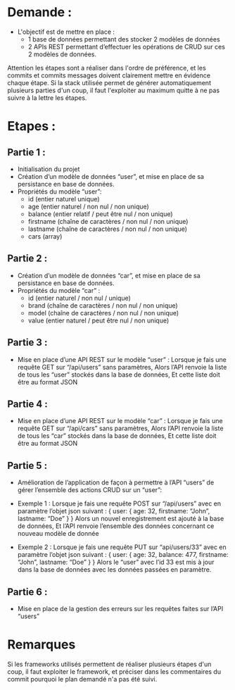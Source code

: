 Demande : 
====

* L'objectif est de mettre en place :
  * 1 base de données permettant des stocker 2 modèles de données
  * 2 APIs REST permettant d’effectuer les opérations de CRUD sur ces 2 modèles de données. 
  
Attention les étapes sont a réaliser dans l'ordre de préférence, et les commits et commits messages doivent clairement mettre en évidence chaque étape.
Si la stack utilisée permet de générer automatiquement plusieurs parties d'un coup, il faut l'exploiter au maximum quitte à ne pas suivre à la lettre les étapes.

Etapes :
====

Partie 1 :
----

* Initialisation du projet
* Création d’un modèle de données “user”, et mise en place de sa persistance en base de données.
* Propriétés du modèle “user”: 
  * id (entier naturel unique) 
  * age (entier naturel / non nul / non unique)
  * balance (entier relatif / peut être nul / non unique)
  * firstname (chaîne de caractères / non nul / non unique)
  * lastname (chaîne de caractères / non nul / non unique)
  * cars (array)

Partie 2 :
----

* Création d’un modèle de données “car”, et mise en place de sa persistance en base de données.
* Propriétés du modèle “car” : 
  * id (entier naturel / non nul / unique)
  * brand (chaîne de caractères / non nul / non unique)
  * model (chaîne de caractères / non nul / non unique)
  * value (entier naturel / peut être nul / non unique)

Partie 3 : 
----

* Mise en place d’une API REST sur le modèle “user” : 
Lorsque je fais une requête GET sur “/api/users” sans paramètres, 
Alors l’API renvoie la liste de tous les “user” stockés dans la base de données,
Et cette liste doit être au format JSON

Partie 4 : 
----

* Mise en place d’une API REST sur le modèle “car” : 
Lorsque je fais une requête GET sur “/api/cars” sans paramètres, 
Alors l’API renvoie la liste de tous les “car” stockés dans la base de données,
Et cette liste doit être au format JSON

Partie 5 : 
----

* Amélioration de l’application de façon à permettre à l’API “users” de gérer l’ensemble des actions CRUD sur un “user”: 

* Exemple 1 : 
Lorsque je fais une requête POST sur “/api/users” avec en paramètre l’objet json suivant : 
{ user: { age: 32, firstname: “John”, lastname: “Doe” } }
Alors un nouvel enregistrement est ajouté à la base de données,
Et l’API renvoie l’ensemble des données concernant ce nouveau modèle de donnée

* Exemple 2 : 
Lorsque je fais une requête PUT sur “api/users/33” avec en paramètre l’objet json suivant : 
{ user: { age: 32, balance: 477, firstname: “John”, lastname: “Doe” } }
Alors le “user” avec l’id 33 est mis à jour dans la base de données avec les données passées en paramètre.

Partie 6 :
----

* Mise en place de la gestion des erreurs sur les requêtes faites sur l’API “users”

Remarques
===
Si les frameworks utilisés permettent de réaliser plusieurs étapes d'un coup, il faut exploiter le framework, et préciser dans les commentaires du commit pourquoi le plan demandé n'a pas été suivi.
